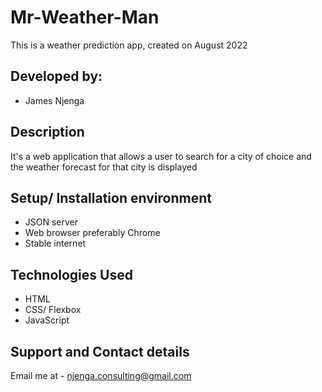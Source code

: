 # Mr-Weather-Man
This is a weather prediction app, created on August 2022

## Developed by:
* James Njenga

## Description
It's a web application that allows a user to search for a city of choice and the weather forecast for that city is displayed

## Setup/ Installation environment

* JSON server
* Web browser preferably Chrome
* Stable internet

## Technologies Used

* HTML
* CSS/ Flexbox
* JavaScript

## Support and Contact details
Email me at - njenga.consulting@gmail.com